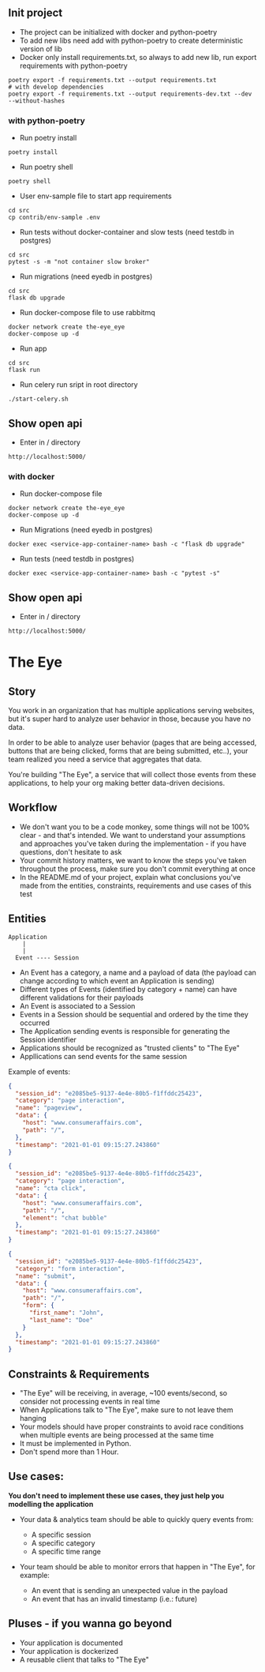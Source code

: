 ## Init project
- The project can be initialized with docker and python-poetry
- To add new libs need add with python-poetry to create deterministic version of lib
- Docker only install requirements.txt, so always to add new lib, run export requirements with python-poetry
```
poetry export -f requirements.txt --output requirements.txt
# with develop dependencies
poetry export -f requirements.txt --output requirements-dev.txt --dev --without-hashes
```

### with python-poetry
- Run poetry install
```
poetry install
```
- Run poetry shell
```
poetry shell
```
- User env-sample file to start app requirements
```
cd src
cp contrib/env-sample .env
```
- Run tests without docker-container and slow tests (need testdb in postgres)
```
cd src
pytest -s -m "not container slow broker"
```
- Run migrations (need eyedb in postgres)
```
cd src
flask db upgrade
```
- Run docker-compose file to use rabbitmq
```
docker network create the-eye_eye
docker-compose up -d
```
- Run app
```
cd src
flask run
```
- Run celery run sript in root directory
```
./start-celery.sh
```

## Show open api
- Enter in / directory
```
http://localhost:5000/
```

### with docker
- Run docker-compose file
```
docker network create the-eye_eye
docker-compose up -d
```
- Run Migrations (need eyedb in postgres)
```
docker exec <service-app-container-name> bash -c "flask db upgrade"
```

- Run tests (need testdb in postgres)
```
docker exec <service-app-container-name> bash -c "pytest -s"
```

## Show open api
- Enter in / directory
```
http://localhost:5000/
```

# The Eye

## Story

You work in an organization that has multiple applications serving websites, but it's super hard to analyze user behavior in those, because you have no data.

In order to be able to analyze user behavior (pages that are being accessed, buttons that are being clicked, forms that are being submitted, etc..), your team realized you need a service that aggregates that data.

You're building "The Eye", a service that will collect those events from these applications, to help your org making better data-driven decisions.

## Workflow

* We don't want you to be a code monkey, some things will not be 100% clear - and that's intended. We want to understand your assumptions and approaches you've taken during the implementation - if you have questions, don't hesitate to ask
* Your commit history matters, we want to know the steps you've taken throughout the process, make sure you don't commit everything at once
* In the README.md of your project, explain what conclusions you've made from the entities, constraints, requirements and use cases of this test

## Entities

```
Application
    |
    |
  Event ---- Session
```

* An Event has a category, a name and a payload of data (the payload can change according to which event an Application is sending)
* Different types of Events (identified by category + name) can have different validations for their payloads
* An Event is associated to a Session
* Events in a Session should be sequential and ordered by the time they occurred
* The Application sending events is responsible for generating the Session identifier 
* Applications should be recognized as "trusted clients" to "The Eye"
* Appllications can send events for the same session 

Example of events:
```json
{
  "session_id": "e2085be5-9137-4e4e-80b5-f1ffddc25423",
  "category": "page interaction",
  "name": "pageview",
  "data": {
    "host": "www.consumeraffairs.com",
    "path": "/",
  },
  "timestamp": "2021-01-01 09:15:27.243860"
}

{
  "session_id": "e2085be5-9137-4e4e-80b5-f1ffddc25423",
  "category": "page interaction",
  "name": "cta click",
  "data": {
    "host": "www.consumeraffairs.com",
    "path": "/",
    "element": "chat bubble"
  },
  "timestamp": "2021-01-01 09:15:27.243860"
}

{
  "session_id": "e2085be5-9137-4e4e-80b5-f1ffddc25423",
  "category": "form interaction",
  "name": "submit",
  "data": {
    "host": "www.consumeraffairs.com",
    "path": "/",
    "form": {
      "first_name": "John",
      "last_name": "Doe"
    }
  },
  "timestamp": "2021-01-01 09:15:27.243860"
}
```

## Constraints & Requirements

* "The Eye" will be receiving, in average, ~100 events/second, so consider not processing events in real time
* When Applications talk to "The Eye", make sure to not leave them hanging
* Your models should have proper constraints to avoid race conditions when multiple events are being processed at the same time
* It must be implemented in Python.
* Don't spend more than 1 Hour.

## Use cases:

**You don't need to implement these use cases, they just help you modelling the application**

* Your data & analytics team should be able to quickly query events from:
  * A specific session
  * A specific category
  * A specific time range

* Your team should be able to monitor errors that happen in "The Eye", for example:
  * An event that is sending an unexpected value in the payload
  * An event that has an invalid timestamp (i.e.: future)


## Pluses - if you wanna go beyond

* Your application is documented
* Your application is dockerized
* A reusable client that talks to "The Eye"
